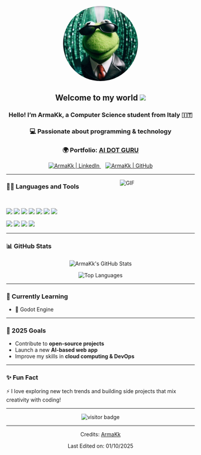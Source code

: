 <p align="center">
  <img src="https://github.com/ArmaKk/ArmaKk/blob/main/pfp.jpg?raw=true" 
       alt="Profile picture" 
       width="200px" 
       style="border-radius:50%;">
</p>

<h2 align="center" id="welcome-to-my-world">
  Welcome to my world 
  <img src="https://github.com/TheDudeThatCode/TheDudeThatCode/blob/master/Assets/Earth.gif" width="24px">
</h2>

<h3 align="center">
  Hello! I’m <strong>ArmaKk</strong>, a Computer Science student from Italy 🇮🇹
</h3>
<h3 align="center">
  💻 Passionate about programming & technology
</h3>
<h3 align="center">
  🌍 Portfolio: <a href="https://aidotguru.web.app" target="_blank">AI DOT GURU</a>
</h3>

<p align="center">
  <a href="https://www.linkedin.com/in/armando-iachetta/">
    <img alt="ArmaKk | LinkedIn" width="30px" src="https://cdn.jsdelivr.net/npm/simple-icons@v3/icons/linkedin.svg">
  </a>
  &nbsp;&nbsp;
  <a href="https://github.com/ArmaKk">
    <img alt="ArmaKk | GitHub" width="30px" src="https://cdn.jsdelivr.net/npm/simple-icons@v3/icons/github.svg">
  </a>
</p>

---

<img align="right" alt="GIF" src="https://i.imgur.com/rTZkf4K.gif" width="200px">

<h3 id="-languages-and-tools">👨‍💻 Languages and Tools</h3>
<br>

<p>
  <img src="https://img.shields.io/badge/-Python-3776AB?style=flat&logo=python&logoColor=white">
  <img src="https://img.shields.io/badge/-Java-ED8B00?style=flat&logo=openjdk&logoColor=white">
  <img src="https://img.shields.io/badge/-C-00599C?style=flat&logo=c&logoColor=white">
  <img src="https://img.shields.io/badge/-C++-00599C?style=flat&logo=cplusplus&logoColor=white">
  <img src="https://img.shields.io/badge/-JavaScript-F7DF1E?style=flat&logo=javascript&logoColor=black">
  <img src="https://img.shields.io/badge/-HTML5-E34F26?style=flat&logo=html5&logoColor=white">
  <img src="https://img.shields.io/badge/-CSS3-1572B6?style=flat&logo=css3&logoColor=white">
</p>

<p>
  <img src="https://img.shields.io/badge/-Git-F05032?style=flat&logo=git&logoColor=white">
  <img src="https://img.shields.io/badge/-GitHub-181717?style=flat&logo=github&logoColor=white">
  <img src="https://img.shields.io/badge/-VSCode-007ACC?style=flat&logo=visualstudiocode&logoColor=white">
  <img src="https://img.shields.io/badge/-Firebase-FFCA28?style=flat&logo=firebase&logoColor=black">
</p>

---

<h3>📊 GitHub Stats</h3>

<p align="center">
  <img align="middle" src="https://github-readme-stats.vercel.app/api?username=ArmaKk&show_icons=true&title_color=fff&icon_color=79ff97&text_color=efefef&bg_color=24292e" alt="ArmaKk's GitHub Stats">
</p>

<p align="center">
  <img src="https://github-readme-stats.vercel.app/api/top-langs/?username=ArmaKk&layout=compact&theme=tokyonight" alt="Top Languages">
</p>

---

<h3>📖 Currently Learning</h3>
  
- 🤖 Godot Engine 

---

<h3>🎯 2025 Goals</h3>

- Contribute to **open-source projects**  
- Launch a new **AI-based web app**  
- Improve my skills in **cloud computing & DevOps**  

---

<h3>✨ Fun Fact</h3>

⚡ I love exploring new tech trends and building side projects that mix creativity with coding!  

---

<p align="center">
  <img src="https://visitor-badge.glitch.me/badge?page_id=ArmaKk.Armakk" alt="visitor badge">
</p>

<hr>
<p align="center">Credits: <a href="https://github.com/ArmaKk">ArmaKk</a></p>
<p align="center">Last Edited on: 01/10/2025</p>
